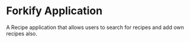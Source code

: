 # Forkify Application

A Recipe application that allows users to search for recipes and add own recipes also.
